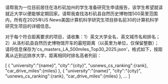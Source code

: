 请帮我为一位目前居住在洛杉矶加州的学生准备研究生申请报告，该学生希望就读就近大学以便能够定期回家。请帮我查找洛杉矶县自然历史博物馆500英里范围内，所有在2025年US News美国计算机科学研究生项目排名前30的计算机科学研究生项目的详细信息。

对于每个符合距离要求的项目，请收集：1）英文大学全名、英文城市名和排名；2）从洛杉矶县自然历史博物馆开车的最短距离（以英里为单位，仅保留整数）；请将信息保存为'cs_masters_LA_500miles_Top30_2025.json'，格式如下，按距离从近到远排序大学，距离相同时排名高者列前： 

[
    {
        "university":"{name}",
        "city":"{city}",
        "usnews_cs_ranking":{rank},
        "car_drive_miles":{miles}
    },
    {
        "university":"{name}",
        "city":"{city}",
        "usnews_cs_ranking":{rank},
        "car_drive_miles":{miles}
    },
    ...
]
